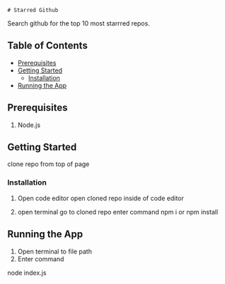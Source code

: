     # Starred Github

Search github for the top 10 most starrred repos.

## Table of Contents

- [Prerequisites](#prerequisites)
- [Getting Started](#getting-started)
  - [Installation](#installation)
- [Running the App](#running-the-app)

## Prerequisites

1. Node.js

## Getting Started

clone repo from top of page

### Installation

1. Open code editor
   open cloned repo inside of code editor

2. open terminal
   go to cloned repo
   enter command npm i or npm install

## Running the App

1. Open terminal to file path
2. Enter command

node index.js
